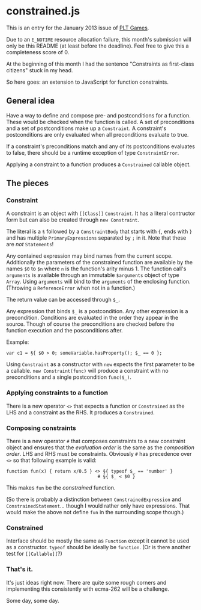 constrained.js
==============

This is an entry for the January 2013 issue of 
[PLT Games](http://pltgames.com/competition/2013/01).

Due to an `E_NOTIME` resource allocation failure, this month's submission 
will only be this README (at least before the deadline). Feel free to give 
this a completeness score of 0.

At the beginning of this month I had the sentence "Constraints as first-class
citizens" stuck in my head.

So here goes: an extension to JavaScript for function constraints. 

## General idea

Have a way to define and compose pre- and postconditions for a function. These
would be checked when the function is called. A set of preconditions and a set
of postconditions make up a `Constraint`. A constraint's postconditions are only
evaluated when all preconditions evaluate to true.

If a constraint's preconditions match and any of its postconditions evaluates
to false, there should be a runtime exception of type `ConstraintError`.

Applying a constraint to a function produces a `Constrained` callable object.

## The pieces

### Constraint

A constraint is an object with `[[Class]]` `Constraint`. It has a literal
contructor form but can also be created through `new Constraint`.

The literal is a `§` followed by a `ConstraintBody` that starts with `{`, ends
with `}` and has multiple `PrimaryExpressions` separated by `;` in it. 
Note that these are _not_ `Statements`!

Any contained expression may bind names from the current scope. Additionally
the parameters of the constrained function are available by the names `$0` to
`$n` where `n` is the function's arity minus 1. The function call's
`arguments` is available through an immutable `$arguments` object of type
`Array`. Using `arguments` will bind to the `arguments` of the enclosing
function. (Throwing a `ReferenceError` when not in a function.)

The return value can be accessed through `$_`.

Any expression that binds `$_` is a postcondition. Any other expression is a
precondition. Conditions are evaluated in the order they appear in the source.
Though of course the preconditions are checked before the function execution
and the posconditions after.

Example:

    var c1 = §{ $0 > 0; someVariable.hasProperty(); $_ == 0 };

Using `Constraint` as a constructor with `new` expects the first parameter to 
be a callable. `new Constraint(func)` will produce a constraint with no 
preconditions and a single postcondition `func($_)`.

### Applying constraints to a function

There is a new operator `<>` that expects a function or `Constrained` as the
LHS and a constraint as the RHS. It produces a `Constrained`.

### Composing constraints

There is a new operator `#` that composes constraints to a new constraint
object and ensures that the *evaluation order* is the same as the *composition
order*. LHS and RHS must be constraints. Obviously `#` has precedence over
`<>` so that following example is valid:

    function fun(x) { return x/0.5 } <> §{ typeof $_ == 'number' }
                                      # §{ $_ < $0 }

This makes `fun` be the _constrained_ function.

(So there is probably a distinction between `ConstrainedExpression` and
`ConstrainedStatement`... though I would rather only have expressions. That
would make the above not define `fun` in the surrounding scope though.)

### Constrained

Interface should be mostly the same as `Function` except it cannot be used as
a constructor. `typeof` should be ideally be `function`. (Or is there another
test for `[[Callable]]`?)

### That's it.

It's just ideas right now. There are quite some rough corners and implementing
this consistently with ecma-262 will be a challenge.

Some day, some day.





